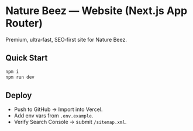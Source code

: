 # Nature Beez — Website (Next.js App Router)

Premium, ultra‑fast, SEO‑first site for Nature Beez.

## Quick Start
```bash
npm i
npm run dev
```

## Deploy
- Push to GitHub → Import into Vercel.
- Add env vars from `.env.example`.
- Verify Search Console → submit `/sitemap.xml`.
